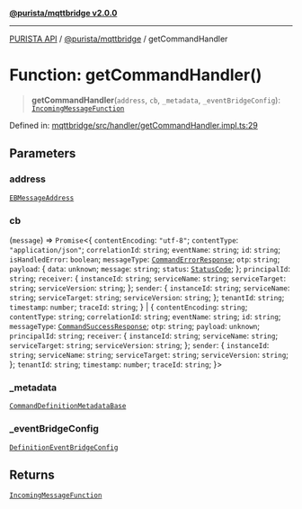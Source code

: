 [**@purista/mqttbridge v2.0.0**](../README.md)

***

[PURISTA API](../../../packages.md) / [@purista/mqttbridge](../README.md) / getCommandHandler

# Function: getCommandHandler()

> **getCommandHandler**(`address`, `cb`, `_metadata`, `_eventBridgeConfig`): [`IncomingMessageFunction`](../type-aliases/IncomingMessageFunction.md)

Defined in: [mqttbridge/src/handler/getCommandHandler.impl.ts:29](https://github.com/puristajs/purista/blob/master/packages/mqttbridge/src/handler/getCommandHandler.impl.ts#L29)

## Parameters

### address

[`EBMessageAddress`](../../core/type-aliases/EBMessageAddress.md)

### cb

(`message`) => `Promise`\<\{ `contentEncoding`: `"utf-8"`; `contentType`: `"application/json"`; `correlationId`: `string`; `eventName`: `string`; `id`: `string`; `isHandledError`: `boolean`; `messageType`: [`CommandErrorResponse`](../../core/enumerations/EBMessageType.md#commanderrorresponse); `otp`: `string`; `payload`: \{ `data`: `unknown`; `message`: `string`; `status`: [`StatusCode`](../../core/enumerations/StatusCode.md); \}; `principalId`: `string`; `receiver`: \{ `instanceId`: `string`; `serviceName`: `string`; `serviceTarget`: `string`; `serviceVersion`: `string`; \}; `sender`: \{ `instanceId`: `string`; `serviceName`: `string`; `serviceTarget`: `string`; `serviceVersion`: `string`; \}; `tenantId`: `string`; `timestamp`: `number`; `traceId`: `string`; \} \| \{ `contentEncoding`: `string`; `contentType`: `string`; `correlationId`: `string`; `eventName`: `string`; `id`: `string`; `messageType`: [`CommandSuccessResponse`](../../core/enumerations/EBMessageType.md#commandsuccessresponse); `otp`: `string`; `payload`: `unknown`; `principalId`: `string`; `receiver`: \{ `instanceId`: `string`; `serviceName`: `string`; `serviceTarget`: `string`; `serviceVersion`: `string`; \}; `sender`: \{ `instanceId`: `string`; `serviceName`: `string`; `serviceTarget`: `string`; `serviceVersion`: `string`; \}; `tenantId`: `string`; `timestamp`: `number`; `traceId`: `string`; \}\>

### \_metadata

[`CommandDefinitionMetadataBase`](../../core/type-aliases/CommandDefinitionMetadataBase.md)

### \_eventBridgeConfig

[`DefinitionEventBridgeConfig`](../../core/type-aliases/DefinitionEventBridgeConfig.md)

## Returns

[`IncomingMessageFunction`](../type-aliases/IncomingMessageFunction.md)

